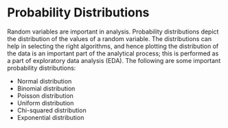 # Probability Distributions

Random variables are important in analysis. Probability distributions depict the distribution of the values of a random variable. The distributions can help in selecting the right algorithms, and hence plotting the distribution of the data is an important part of the analytical process; this is performed as a part of exploratory data analysis (EDA). The following are some important probability distributions:

- Normal distribution
- Binomial distribution
- Poisson distribution
- Uniform distribution
- Chi-squared distribution
- Exponential distribution